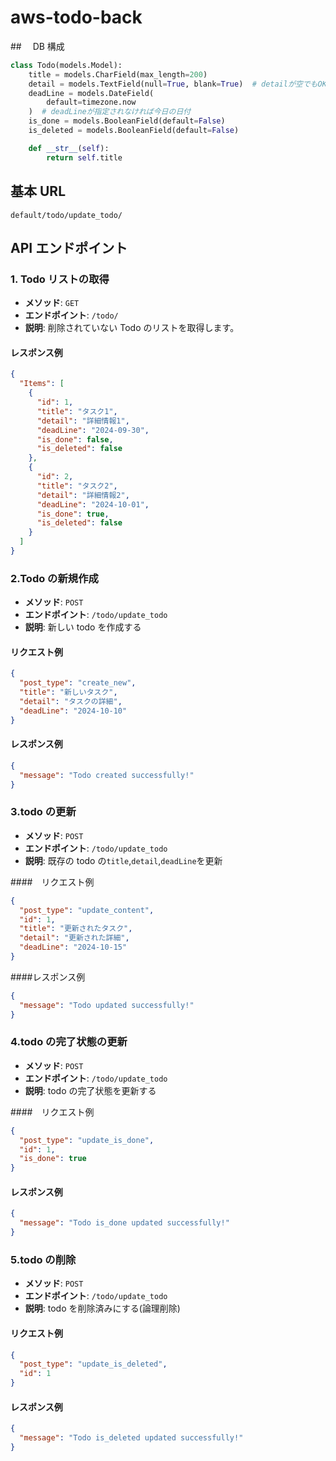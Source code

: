 # aws-todo-back

##　 DB 構成

```python
class Todo(models.Model):
    title = models.CharField(max_length=200)
    detail = models.TextField(null=True, blank=True)  # detailが空でもOK
    deadLine = models.DateField(
        default=timezone.now
    )  # deadLineが指定されなければ今日の日付
    is_done = models.BooleanField(default=False)
    is_deleted = models.BooleanField(default=False)

    def __str__(self):
        return self.title
```

## 基本 URL

`default/todo/update_todo/`

## API エンドポイント

### 1. Todo リストの取得

- **メソッド**: `GET`
- **エンドポイント**: `/todo/`
- **説明**: 削除されていない Todo のリストを取得します。

#### レスポンス例

```json
{
  "Items": [
    {
      "id": 1,
      "title": "タスク1",
      "detail": "詳細情報1",
      "deadLine": "2024-09-30",
      "is_done": false,
      "is_deleted": false
    },
    {
      "id": 2,
      "title": "タスク2",
      "detail": "詳細情報2",
      "deadLine": "2024-10-01",
      "is_done": true,
      "is_deleted": false
    }
  ]
}
```

### 2.Todo の新規作成

- **メソッド**: `POST`
- **エンドポイント**: `/todo/update_todo`
- **説明**: 新しい todo を作成する

#### リクエスト例

```json
{
  "post_type": "create_new",
  "title": "新しいタスク",
  "detail": "タスクの詳細",
  "deadLine": "2024-10-10"
}
```

#### レスポンス例

```json
{
  "message": "Todo created successfully!"
}
```

### 3.todo の更新

- **メソッド**: `POST`
- **エンドポイント**: `/todo/update_todo`
- **説明**: 既存の todo の`title`,`detail`,`deadLine`を更新

####　リクエスト例

```json
{
  "post_type": "update_content",
  "id": 1,
  "title": "更新されたタスク",
  "detail": "更新された詳細",
  "deadLine": "2024-10-15"
}
```

####レスポンス例

```json
{
  "message": "Todo updated successfully!"
}
```

### 4.todo の完了状態の更新

- **メソッド**: `POST`
- **エンドポイント**: `/todo/update_todo`
- **説明**: todo の完了状態を更新する

####　リクエスト例

```json
{
  "post_type": "update_is_done",
  "id": 1,
  "is_done": true
}
```

#### レスポンス例

```json
{
  "message": "Todo is_done updated successfully!"
}
```

### 5.todo の削除

- **メソッド**: `POST`
- **エンドポイント**: `/todo/update_todo`
- **説明**: todo を削除済みにする(論理削除)

#### リクエスト例

```json
{
  "post_type": "update_is_deleted",
  "id": 1
}
```

#### レスポンス例

```json
{
  "message": "Todo is_deleted updated successfully!"
}
```
